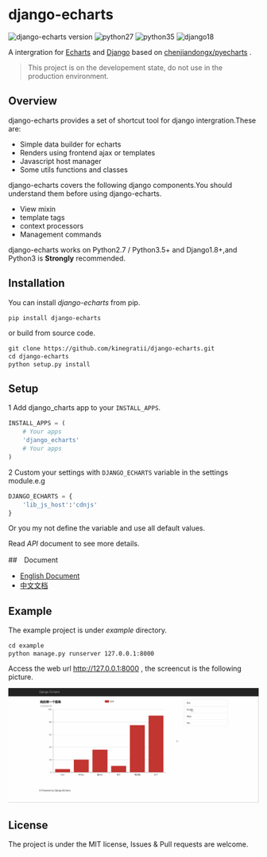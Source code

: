 # django-echarts

![django-echarts version](https://img.shields.io/pypi/v/django-echarts.svg) ![python27](https://img.shields.io/badge/Python-2.7+-blue.svg) ![python35](https://img.shields.io/badge/Python-3.5+-blue.svg) ![django18](https://img.shields.io/badge/Django-1.8+-blue.svg)

A intergration for [Echarts](http://echarts.baidu.com/index.html) and [Django](https://www.djangoproject.com) based on [chenjiandongx/pyecharts](https://github.com/chenjiandongx/pyecharts) .

> This project is on the developement state, do not use in the production environment.

## Overview

django-echarts provides a set of shortcut tool for django intergration.These are:

- Simple data builder for echarts
- Renders using frontend ajax or templates
- Javascript host manager
- Some utils functions and classes

django-echarts covers the following django components.You should understand them before using django-echarts.

- View mixin
- template tags
- context processors
- Management commands

django-echarts works on Python2.7 / Python3.5+ and Django1.8+,and Python3 is **Strongly** recommended.

## Installation

You can install *django-echarts* from pip.

```
pip install django-echarts
```

or build from source code.

```
git clone https://github.com/kinegratii/django-echarts.git
cd django-echarts
python setup.py install
```

## Setup

1 Add django_charts app to your `INSTALL_APPS`.

```python
INSTALL_APPS = (
    # Your apps
    'django_echarts'
    # Your apps
)
```

2 Custom your settings with `DJANGO_ECHARTS` variable in the settings module.e.g

```python
DJANGO_ECHARTS = {
    'lib_js_host':'cdnjs'
}
```

Or you my not define the variable and use all default values.

Read *API* document to see more details.

##　Document

- [English Document](docs/us-en/api.md)
- [中文文档](docs/zh-cn/api.md)

## Example

The example project is under *example* directory.

```shell
cd example
python manage.py runserver 127.0.0.1:8000
```

Access the web url  http://127.0.0.1:8000 , the screencut is the following picture.

![Demo](images/demo1.gif)

## License

The project is under the MIT license, Issues & Pull requests are welcome.